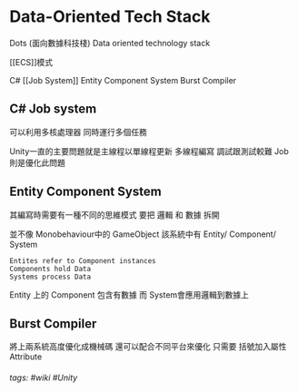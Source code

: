 # Data-Oriented Tech Stack 

Dots (面向數據科技棧)
Data oriented technology stack

[[ECS]]模式

C# [[Job System]]
Entity Component System 
Burst Compiler 

C# Job system
---
可以利用多核處理器
同時運行多個任務

Unity一直的主要問題就是主線程以單線程更新
多線程編寫 調試跟測試較難
Job則是優化此問題

Entity Component System 
---
其編寫時需要有一種不同的思維模式
要把 邏輯 和 數據 拆開

並不像 Monobehaviour中的 GameObject
該系統中有 Entity/ Component/ System 

```
Entites refer to Component instances
Components hold Data
Systems process Data
```

Entity 上的 Component 包含有數據
而 System會應用邏輯到數據上

Burst Compiler 
---
將上兩系統高度優化成機械碼
還可以配合不同平台來優化
只需要 括號加入屬性 Attribute

###### tags: #wiki #Unity 
